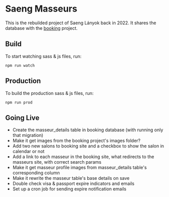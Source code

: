 # Saeng Masseurs

This is the rebuilded project of Saeng Lányok back in 2022. 
It shares the database with the [booking](https://github.com/stewart89/booking-10) project.

## Build

To start watching sass & js files, run:

```
npm run watch
```

## Production

To build the production sass & js files, run:

```
npm run prod
```

## Going Live

- Create the masseur_details table in booking database (with running only that migration)
- Make it get images from the booking project's images folder?
- Add two new salons to booking site and a checkbox to show the salon in calendar or not
- Add a link to each masseur in the booking site, what redirects to the masseurs site, with correct search params
- Make it get masseur profile images from masseur_details table's corresponding column
- Make it rewrite the masseur table's base details on save
- Double check visa & passport expire indicators and emails
- Set up a cron job for sending expire notification emails